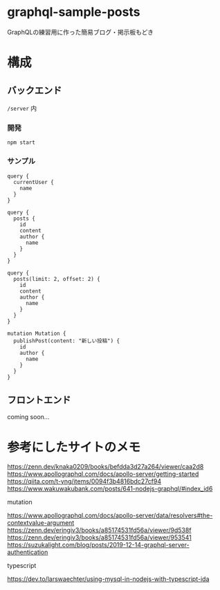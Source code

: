 # graphql-sample-posts

GraphQLの練習用に作った簡易ブログ・掲示板もどき

# 構成

## バックエンド

 `/server` 内

### 開発

`npm start`

### サンプル

```
query {
  currentUser {
    name
  }
}

query {
  posts {
    id
    content
    author {
      name
    }
  }
}

query {
  posts(limit: 2, offset: 2) {
    id
    content
    author {
      name
    }
  }
}

mutation Mutation {
  publishPost(content: "新しい投稿") {
    id
    author {
      name
    }
  }
}
```


## フロントエンド

coming soon...

# 参考にしたサイトのメモ

https://zenn.dev/knaka0209/books/befdda3d27a264/viewer/caa2d8
https://www.apollographql.com/docs/apollo-server/getting-started
https://qiita.com/t-yng/items/0094f3b4816bdc27cf94
https://www.wakuwakubank.com/posts/641-nodejs-graphql/#index_id6


mutation

https://www.apollographql.com/docs/apollo-server/data/resolvers#the-contextvalue-argument
https://zenn.dev/eringiv3/books/a85174531fd56a/viewer/9d538f
https://zenn.dev/eringiv3/books/a85174531fd56a/viewer/953541
https://suzukalight.com/blog/posts/2019-12-14-graphql-server-authentication

typescript

https://dev.to/larswaechter/using-mysql-in-nodejs-with-typescript-ida

